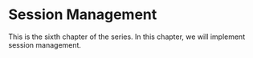 # Session Management
This is the sixth chapter of the series. In this chapter, we will implement session management.
